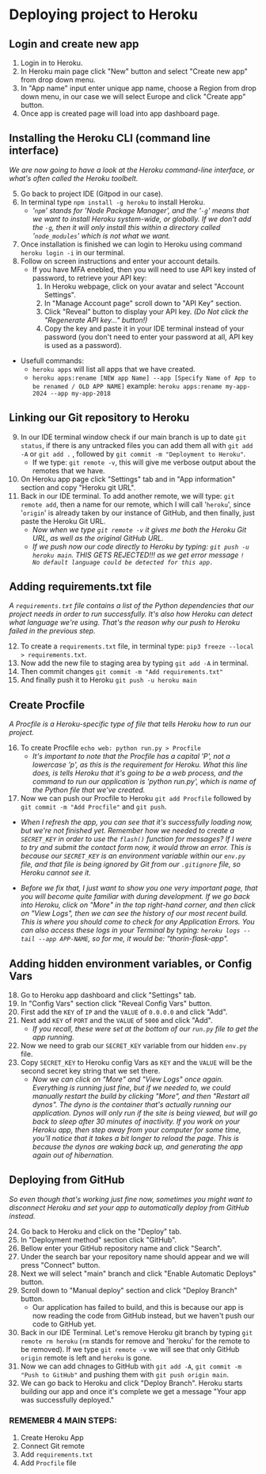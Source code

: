 # Deploying project to Heroku

## Login and create new app

1. Login in to Heroku.
2. In Heroku main page click "New" button and select "Create new app" from drop down menu.
3. In "App name" input enter unique app name, choose a Region from drop down menu, in our case we will select Europe and click "Create app" button.
4. Once app is created page will load into app dashboard page.


## Installing the Heroku CLI (command line interface)

*We are now going to have a look at the Heroku command-line interface, or what's often called
the Heroku toolbelt.*

5. Go back to project IDE (Gitpod in our case).
6. In terminal type `npm install -g heroku` to install Heroku.
    - *'`npm`' stands for 'Node Package Manager', and the '`-g`' means that we want to install Heroku system-wide, or globally. 
    If we don't add the `-g`, then it will only install this within a directory called '`node_modules`' which is not what we want.*
7. Once installation is finished we can login to Heroku using command `heroku login -i` in our terminal.
8. Follow on screen instructions and enter your account details.
    - If you have MFA enebled, then you will need to use API key insted of password, to retrieve your API key:
        1. In Heroku webpage, click on your avatar and select "Account Settings".
        2. In "Manage Account page" scroll down to "API Key" section.
        3. Click "Reveal" button to display your API key. *(Do Not click the "Regenerate API key..." button!)*
        4. Copy the key and paste it in your IDE terminal instead of your password (you don't need to enter your password at all, API key is used as a password).

- Usefull commands:
    - `heroku apps` will list all apps that we have created.
    - `heroku apps:rename [NEW app Name] --app [Specify Name of App to be renamed / OLD APP NAME]` example: `heroku apps:rename my-app-2024 --app my-app-2018` 

## Linking our Git repository to Heroku

9. In our IDE terminal window check if our main branch is up to date `git status`, if there is any untracked files you can add them all with `git add -A` or `git add .` , followed by `git commit -m "Deployment to Heroku"`. 
    - If we type: `git remote -v`, this will give me verbose output about the remotes that we have.
10. On Heroku app page click "Settings" tab and in "App information" section and copy "Heroku git URL".
11. Back in our IDE terminal. To add another remote, we will type: `git remote add`, then a name for our remote,
which I will call '`heroku`', since '`origin`' is already taken by our instance of GitHub,
and then finally, just paste the Heroku Git URL.
    - *Now when we type `git remote -v` it gives me both the Heroku Git URL, as well as the original GitHub URL.*
    - *If we push now our code directly to Heroku by typing: `git push -u heroku main`. THIS GETS REJECTED!!! as  we get error message `!     No default language could be detected for this app.`*

## Adding requirements.txt file

*A `requirements.txt` file contains a list of the Python dependencies that our project needs in order to run successfully.
It's also how Heroku can detect what language we're using. That's the reason why our push to Heroku failed in the previous step.*

12. To create a `requirements.txt` file, in terminal type: `pip3 freeze --local > requirements.txt`.
13. Now add the new file to staging area by typing `git add -A` in terminal.
14. Then commit changes `git commit -m "Add requirements.txt"`
15. And finally push it to Heroku `git push -u heroku main`

## Create Procfile

*A Procfile is a Heroku-specific type of file that tells Heroku how to run our project.*

16. To create Procfile `echo web: python run.py > Procfile`
    - *It's important to note that the Procfile has a capital 'P', not a lowercase 'p', as this is the requirement for Heroku.
    What this line does, is tells Heroku that it's going to be a web process, and the command
    to run our application is 'python run.py', which is name of the Python file that we've created.*
17. Now we can push our Procfile to Heroku `git add Procfile` followed by `git commit -m "Add Procfile"` and `git push`.

- *When I refresh the app, you can see that it's successfully loading now, but we're not finished yet.
    Remember how we needed to create a `SECRET_KEY` in order to use the `flash()` function for messages?
    If I were to try and submit the contact form now, it would throw an error.
    This is because our `SECRET_KEY` is an environment variable within our `env.py` file, and that
    file is being ignored by Git from our `.gitignore` file, so Heroku cannot see it.*
    
- *Before we fix that, I just want to show you one very important page, that you will become
    quite familiar with during development.
    If we go back into Heroku, click on "More" in the top right-hand corner, and then click
    on "View Logs", then we can see the history of our most recent build.
    This is where you should come to check for any Application Errors.
    You can also access these logs in your Terminal by typing: `heroku logs --tail --app APP-NAME`,
    so for me, it would be: "thorin-flask-app".*

## Adding hidden environment variables, or Config Vars

18. Go to Heroku app dashboard and click "Settings" tab.
19. In "Config Vars" section click "Reveal Config Vars" button.
20. First add the `KEY` of `IP` and the `VALUE` of `0.0.0.0` and click "Add".
21. Next add `KEY` of `PORT` and the `VALUE` of `5000` and click "Add". 
    - *If you recall, these were set at the bottom of our `run.py` file to get the app running.*
22. Now we need to grab our `SECRET_KEY` variable from our hidden `env.py` file.
23. Copy `SECRET_KEY` to Heroku config Vars as `KEY` and the `VALUE` will be the second secret key string that we set there.
    - *Now we can click on "More" and "View Logs" once again.
    Everything is running just fine, but if we needed to, we could manually restart the build
    by clicking "More", and then "Restart all dynos".
    The dyno is the container that's actually running our application.
    Dynos will only run if the site is being viewed, but will go back to sleep after 30 minutes
    of inactivity.
    If you work on your Heroku app, then step away from your computer for some time, you'll
    notice that it takes a bit longer to reload the page.
    This is because the dynos are waking back up, and generating the app again out of hibernation.*

## Deploying from GitHub

*So even though that's working just fine now, sometimes you might want to disconnect
Heroku and set your app to automatically deploy from GitHub instead.*

24. Go back to Heroku and click on the "Deploy" tab.
25. In "Deployment method" section click "GitHub".
26. Bellow enter your GitHub repository name and click "Search".
27. Under the search bar your repository name should appear and we will press "Connect" button.
28. Next we will select "main" branch and click "Enable Automatic Deploys" button. 
29. Scroll down to "Manual deploy" section and click "Deploy Branch" button.
    - Our application has failed to build, and this is because our app is now reading the code
    from GitHub instead, but we haven't push our code to GitHub yet.
30. Back in our IDE Terminal. Let's remove Heroku git branch by typing `git remote rm heroku` (`rm` stands for remove and 'heroku' for the remote to be removed). If we type `git remote -v` we will see that only GitHub `origin` remote is left and `heroku` is gone.
31. Now we can add chnages to GitHub with `git add -A`, `git commit -m "Push to GitHub"` and pushing them with `git push origin main`.
32. We can go back to Heroku and click "Deploy Branch". Heroku starts building our app and once it's complete we get a message "Your app was successfully deployed."


### REMEMEBR 4 MAIN STEPS:
1. Create Heroku App
2. Connect Git remote
3. Add `requirements.txt`
4. Add `Procfile` file



